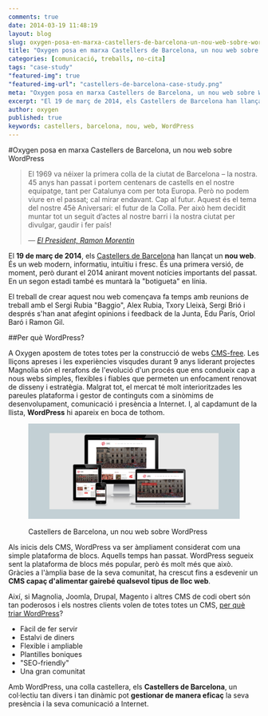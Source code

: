 ```yaml
---
comments: true
date: 2014-03-19 11:48:19
layout: blog
slug: oxygen-posa-en-marxa-castellers-de-barcelona-un-nou-web-sobre-wordpress
title: "Oxygen posa en marxa Castellers de Barcelona, un nou web sobre WordPress"
categories: [comunicació, treballs, no-cita]
tags: "case-study"
"featured-img": true
"featured-img-url": "castellers-de-barcelona-case-study.png"
meta: "Oxygen posa en marxa Castellers de Barcelona, un nou web sobre WordPress"
excerpt: "El 19 de març de 2014, els Castellers de Barcelona han llançat un nou web. És un web modern, informatiu, intuïtiu i fresc."
author: oxygen
published: true
keywords: castellers, barcelona, nou, web, WordPress
---
```


#Oxygen posa en marxa Castellers de Barcelona, un nou web sobre WordPress

>El 1969 va néixer la primera colla de la ciutat de Barcelona – la nostra. 45 anys han passat i portem centenars de castells en el nostre equipatge, tant per Catalunya com per tota Europa. Però no podem viure en el passat; cal mirar endavant. Cap al futur. Aquest és el tema del nostre 45è Aniversari: el futur de la Colla. Per això hem decidit muntar tot un seguit d’actes al nostre barri i la nostra ciutat per divulgar, gaudir i fer país!<footer>&mdash; <cite><a href="{{ page.url }}" title="{{ page.title }}">El President, Ramon Morentin</a></cite></footer>

El **19 de març de 2014**, els [Castellers de Barcelona](http://www.castellersdebarcelona.cat/ "Colla Castellers de Barcelona") han llançat un **nou web**. És un web modern, informatiu, intuïtiu i fresc. És una primera versió, de moment, però durant el 2014 anirant movent notícies importants del passat. En un segon estadi també es muntarà la  "botigueta" en línia.

El treball de crear aquest nou web començava fa temps amb reunions de treball amb el Sergi Rubia "Baggio", Alex Rubia, Txory Lleixà, Sergi Brió i després s'han anat afegint opinions i feedback de la Junta, Edu París, Oriol Baró i Ramon Gil.

##Per què WordPress?

A Oxygen apostem de totes totes per la construcció de webs [CMS-free](/oxygen-un-web-cms-free). Les lliçons apreses i les experiències visqudes durant 9 anys liderant projectes Magnolia són el rerafons de l'evolució d'un procés que ens condueix cap a nous webs simples, flexibles i fiables que permeten un enfocament renovat de disseny i estratègia. Malgrat tot, el mercat té molt interioritzades les pareules plataforma i gestor de continguts com a sinòmims de desenvolupament, comunicació i presència a Internet. I, al capdamunt de la llista, **WordPress** hi apareix en boca de tothom.

<figure class="hidden-xs hidden-sm ox_animate_when_almost_visible ox_right-to-left"><img src="/assets/img/castellers-de-barcelona-full-width-snapshot.png" /><figcaption><p>Castellers de Barcelona, un nou web sobre WordPress</p></figcaption></figure>

Als inicis dels CMS, WordPress va ser àmpliament considerat com una simple plataforma de blocs. Aquells temps han passat. WordPress segueix sent la plataforma de blocs més popular, però és molt més que això. Gràcies a l'àmplia base de la seva comunitat, ha crescut fins a esdevenir un **CMS capaç d'alimentar gairebé qualsevol tipus de lloc web**. 

Així, si Magnolia, Joomla, Drupal, Magento i altres CMS de codi obert són tan poderosos i els nostres clients volen de totes totes un CMS, [per què triar WordPress](/per-que-wordpress/)?

- Fàcil de fer servir
- Estalvi de diners
- Flexible i ampliable
- Plantilles boniques
- "SEO-friendly"
- Una gran comunitat

Amb WordPress, una colla castellera, els **Castellers de Barcelona**, un col·lectiu tan divers i tan dinàmic pot **gestionar de manera eficaç** la seva presència i la seva comunicació a Internet.